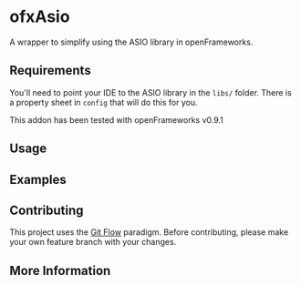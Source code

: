 # ofxAsio

A wrapper to simplify using the ASIO library in openFrameworks.

## Requirements
You'll need to point your IDE to the ASIO library in the `libs/` folder.  There is a property sheet in `config` that will do this for you.

This addon has been tested with openFrameworks v0.9.1

## Usage

## Examples

## Contributing
This project uses the [Git Flow](http://nvie.com/posts/a-successful-git-branching-model/) paradigm.  Before contributing, please make your own feature branch with your changes.

## More Information
